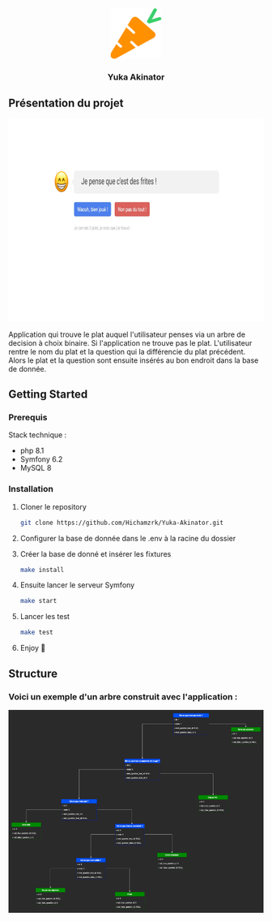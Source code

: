 <!-- PROJECT LOGO -->
<br />
<div align="center">
    <img src="/public/images/favicon.png" alt="Logo" width="100" height="100">

<h3 align="center">Yuka Akinator</h3>
</div>



<!-- ABOUT THE PROJECT -->
## Présentation du projet

<div align="center">
    <img src="/public/images/page_screenshot.jpg" alt="screen-short-app" width="800" height="400">
</div>


Application qui trouve le plat auquel l'utilisateur penses via un arbre de decision à choix binaire. Si l'application ne trouve pas le plat. L'utilisateur rentre le nom du plat et la question qui la différencie du plat précédent. Alors le plat et la question sont ensuite insérés au bon endroit dans la base de donnée.


<!-- GETTING STARTED -->
## Getting Started


### Prerequis

Stack technique :
* php 8.1
* Symfony 6.2
* MySQL 8

### Installation

1. Cloner le repository
   ```sh
   git clone https://github.com/Hichamzrk/Yuka-Akinator.git
   ```
2. Configurer la base de donnée dans le .env à la racine du dossier
2. Créer la base de donné et insérer les fixtures
   ```sh
   make install
   ```
3. Ensuite lancer le serveur Symfony
   ```sh
   make start
   ```

4. Lancer les test
   ```sh
   make test
   ```
5. Enjoy 🎉
<!-- ROADMAP -->
## Structure

### Voici un exemple d'un arbre construit avec l'application :

<div align="center">
    <img src="/public/images/diagramme-Tree.drawio.png" alt="screen-short-diagramm" width="800" height="400">
</div>

